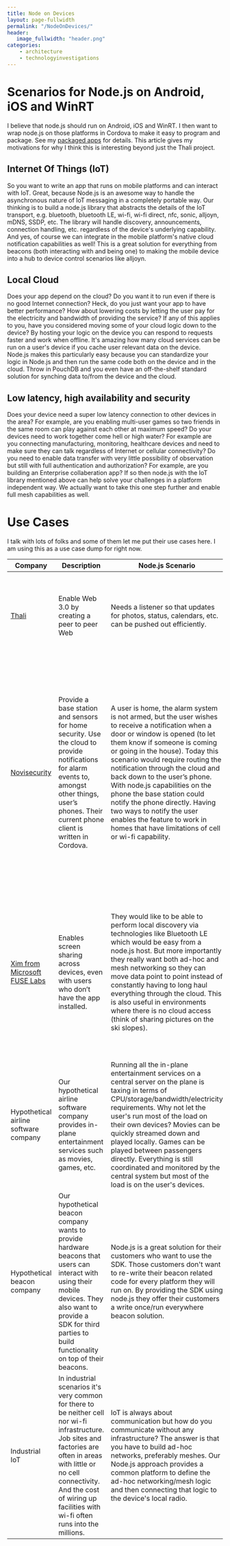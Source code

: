 ```yaml
---
title: Node on Devices
layout: page-fullwidth
permalink: "/NodeOnDevices/"
header:
   image_fullwidth: "header.png"
categories:
    - architecture
    - technologyinvestigations
---
```


# Scenarios for Node.js on Android, iOS and WinRT
I believe that node.js should run on Android, iOS and WinRT. I then want to wrap node.js on those platforms in Cordova to make it easy to program and package. See my [packaged apps](http://www.goland.org/html6packagedapps/) for details. This article gives my motivations for why I think this is interesting beyond just the Thali project.

## Internet Of Things (IoT)
So you want to write an app that runs on mobile platforms and can interact with IoT. Great, because Node.js is an awesome way to handle the asynchronous nature of IoT messaging in a completely portable way. Our thinking is to build a node.js library that abstracts the details of the IoT transport, e.g. bluetooth, bluetooth LE, wi-fi, wi-fi direct, nfc, sonic, alljoyn, mDNS, SSDP, etc. The library will handle discovery, announcements, connection handling, etc. regardless of the device's underlying capability. And yes, of course we can integrate in the mobile platform's native cloud notification capabilities as well! This is a great solution for everything from beacons (both interacting with and being one) to making the mobile device into a hub to device control scenarios like alljoyn.

## Local Cloud
Does your app depend on the cloud? Do you want it to run even if there is no good Internet connection? Heck, do you just want your app to have better performance? How about lowering costs by letting the user pay for the electricity and bandwidth of providing the service? If any of this applies to you, have you considered moving some of your cloud logic down to the device? By hosting your logic on the device you can respond to requests faster and work when offline. It's amazing how many cloud services can be run on a user's device if you cache user relevant data on the device. Node.js makes this particularly easy because you can standardize your logic in Node.js and then run the same code both on the device and in the cloud. Throw in PouchDB and you even have an off-the-shelf standard solution for synching data to/from the device and the cloud.

## Low latency, high availability and security
Does your device need a super low latency connection to other devices in the area? For example, are you enabling multi-user games so two friends in the same room can play against each other at maximum speed? Do your devices need to work together come hell or high water? For example are you connecting manufacturing, monitoring, healthcare devices and need to make sure they can talk regardless of Internet or cellular connectivity? Do you need to enable data transfer with very little possibility of observation but still with full authentication and authorization? For example, are you building an Enterprise collaberation app? If so then node.js with the IoT library mentioned above can help solve your challenges in a platform independent way. We actually want to take this one step further and enable full mesh capabilities as well.

# Use Cases
I talk with lots of folks and some of them let me put their use cases here. I am using this as a use case dump for right now.

Company | Description | Node.js Scenario | Notes
--------|-------------|------------------|-------
[Thali](http://www.thaliproject.org) | Enable Web 3.0 by creating a peer to peer Web | Needs a listener so that updates for photos, status, calendars, etc. can be pushed out efficiently. | Although chat and a few other 'real time' features can be used on platforms without a service model, the service model is really key.
[Novisecurity](http://www.novisecurity.com/#home) | Provide a base station and sensors for home security. Use the cloud to provide notifications for alarm events to, amongst other things, user’s phones. Their current phone client is written in Cordova. | A user is home, the alarm system is not armed, but the user wishes to receive a notification when a door or window is opened (to let them know if someone is coming or going in the house). Today this scenario would require routing the notification through the cloud and back down to the user’s phone. With node.js capabilities on the phone the base station could notify the phone directly. Having two ways to notify the user enables the feature to work in homes that have limitations of cell or wi-fi capability. | The scenario is compelling but only if it works on both Android and iOS. The current limitations on iOS’s ability to run background services mean that the node.js listener couldn’t ‘always’ listen and so isn’t that interesting. The feature still has value and in a later stage of development may still be worth doing for Android only but the lack of iOS support does downgrade interest.
[Xim from Microsoft FUSE Labs](http://www.getxim.com/) | Enables screen sharing across devices, even with users who don’t have the app installed. | They would like to be able to perform local discovery via technologies like Bluetooth LE which would be easy from a node.js host. But more importantly they really want both ad-hoc and mesh networking so they can move data point to point instead of constantly having to long haul everything through the cloud. This is also useful in environments where there is no cloud access (think of sharing pictures on the ski slopes). | They aren’t happy that only Android has a good background model but they would use ad-hoc and mesh networking opportunistically. So if it works, great, they want to use it. If it won’t work (because say the iOS Xim app isn’t open) then they’ll try to fall back to the cloud.
Hypothetical airline software company | Our hypothetical airline software company provides in-plane entertainment services such as movies, games, etc. | Running all the in-plane entertainment services on a central server on the plane is taxing in terms of CPU/storage/bandwidth/electricity requirements. Why not let the user's run most of the load on their own devices? Movies can be quickly streamed down and played locally. Games can be played between passengers directly. Everything is still coordinated and monitored by the central system but most of the load is on the user's devices. | This scenario works great with the iOS and WinRT limitations since it only applies when those devices are active.
Hypothetical beacon company | Our hypothetical beacon company wants to provide hardware beacons that users can interact with using their mobile devices. They also want to provide a SDK for third parties to build functionality on top of their beacons. | Node.js is a great solution for their customers who want to use the SDK. Those customers don't want to re-write their beacon related code for every platform they will run on. By providing the SDK using node.js they offer their customers a write once/run everywhere beacon solution. | The WinRT and iOS limitations are not as big a deal for beacons if we can figure out how to activate node.js when we receive a bluetooth LE notification.
Industrial IoT | In industrial scenarios it's very common for there to be neither cell nor wi-fi infrastructure. Job sites and factories are often in areas with little or no cell connectivity. And the cost of wiring up facilities with wi-fi often runs into the millions. | IoT is always about communication but how do you communicate without any infrastructure? The answer is that you have to build ad-hoc networks, preferably meshes. Our Node.js approach provides a common platform to define the ad-hoc networking/mesh logic and then connecting that logic to the device's local radio. | We are finding the limitations around iOS and WinRT to be an issue here. We will need to find a way to allow our code to be 'woken up' when another device comes into the vicinity.
